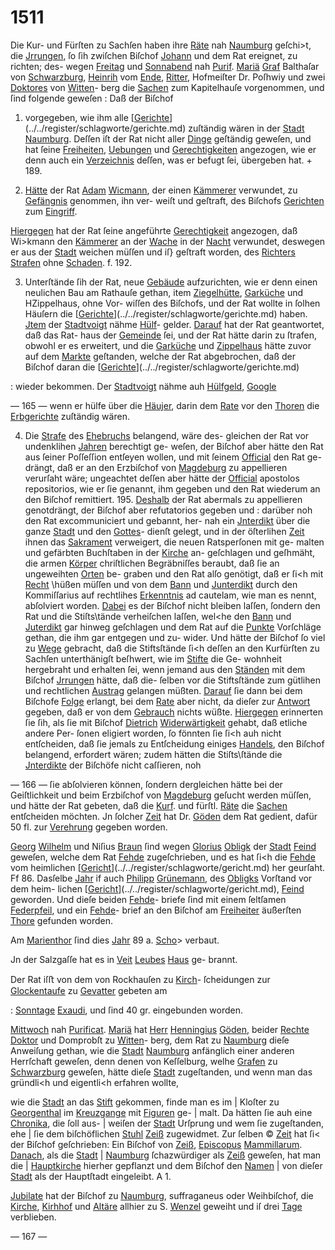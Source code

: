 # 1511

Die Kur- und Fürſten zu Sachſen haben ihre [Räte](../../register/worte/räte.md)
nah [Naumburg](../../register/orte/naumburg.md) geſchi>t, die [Jrrungen](../../register/worte/jrrungen.md), ſo ſih zwiſchen
Biſchof [Johann](../../register/worte/johann.md) und dem Rat ereignet, zu richten; des-
wegen [Freitag](../../register/worte/freitag.md) und [Sonnabend](../../register/worte/sonnabend.md) nah [Purif](../../register/worte/purif.md). [Mariä](../../register/worte/mariä.md) [Graf](../../register/worte/graf.md)
Balthaſar von [Schwarzburg](../../register/orte/schwarzburg.md), [Heinrih](../../register/worte/heinrih.md) vom [Ende](../../register/worte/ende.md), [Ritter](../../register/worte/ritter.md),
Hofmeiſter Dr. Poſhwiy und zwei [Doktores](../../register/worte/doktores.md) von [Witten](../../register/worte/witten.md)-
berg die [Sachen](../../register/worte/sachen.md) zum Kapitelhauſe vorgenommen, und
ſind folgende geweſen : Daß der Biſchof

1) vorgegeben, wie ihm alle [[Gerichte](../../register/worte/gerichte.md)](../../register/schlagworte/gerichte.md) zuſtändig wären
in der [Stadt](../../register/worte/stadt.md) [Naumburg](../../register/orte/naumburg.md). Deſſen iſt der Rat nicht aller
[Dinge](../../register/worte/dinge.md) geſtändig geweſen, und hat ſeine [Freiheiten](../../register/worte/freiheiten.md),
[Uebungen](../../register/worte/uebungen.md) und [Gerechtigkeiten](../../register/worte/gerechtigkeiten.md) angezogen, wie er denn
auch ein [Verzeichnis](../../register/worte/verzeichnis.md) deſſen, was er befugt ſei, übergeben
hat. + 189.

2) [Hätte](../../register/worte/hätte.md) der Rat [Adam](../../register/worte/adam.md) [Wicmann](../../register/worte/wicmann.md), der einen
[Kämmerer](../../register/worte/kämmerer.md) verwundet, zu [Gefängnis](../../register/orte/gefängnis.md) genommen, ihn ver-
weiſt und geſtraft, des Biſchofs [Gerichten](../../register/worte/gerichten.md) zum [Eingriff](../../register/worte/eingriff.md).

[Hiergegen](../../register/worte/hiergegen.md) hat der Rat ſeine angeführte [Gerechtigkeit](../../register/worte/gerechtigkeit.md)
angezogen, daß Wi>kmann den [Kämmerer](../../register/worte/kämmerer.md) an der [Wache](../../register/worte/wache.md)
in der [Nacht](../../register/worte/nacht.md) verwundet, deswegen er aus der [Stadt](../../register/worte/stadt.md)
weichen müſſen und iſ} geſtraft worden, des [Richters](../../register/worte/richters.md)
[Strafen](../../register/worte/strafen.md) ohne [Schaden](../../register/worte/schaden.md). f. 192.

3) Unterſtände ſih der Rat, neue [Gebäude](../../register/worte/gebäude.md) aufzurichten,
wie er denn einen neulichen Bau am Rathauſe gethan,
item [Ziegelhütte](../../register/worte/ziegelhütte.md), [Garküche](../../register/worte/garküche.md) und HZippelhaus, ohne Vor-
wiſſen des Biſchofs, und der Rat wollte in ſolhen Häuſern
die [[Gerichte](../../register/worte/gerichte.md)](../../register/schlagworte/gerichte.md) haben. [Jtem](../../register/worte/jtem.md) der [Stadtvoigt](../../register/worte/stadtvoigt.md) nähme [Hülf](../../register/worte/hülf.md)-
gelder. [Darauf](../../register/worte/darauf.md) hat der Rat geantwortet, daß das Rat-
haus der [Gemeinde](../../register/worte/gemeinde.md) ſei, und der Rat hätte darin zu
ſtrafen, obwohl er es erweitert, und die [Garküche](../../register/worte/garküche.md) und
[Zippelhaus](../../register/worte/zippelhaus.md) hätte zuvor auf dem [Markte](../../register/worte/markte.md) geſtanden, welche
der Rat abgebrochen, daß der Biſchof daran die [[Gerichte](../../register/worte/gerichte.md)](../../register/schlagworte/gerichte.md)

: wieder bekommen. Der [Stadtvoigt](../../register/worte/stadtvoigt.md) nähme auh [Hülfgeld](../../register/worte/hülfgeld.md),
[Google](../../register/worte/google.md)


— 165 —
wenn er hülfe über die [Häujer](../../register/worte/häujer.md), darin dem [Rate](../../register/worte/rate.md) vor den
[Thoren](../../register/worte/thoren.md) die [Erbgerichte](../../register/worte/erbgerichte.md) zuſtändig wären.

4) Die [Strafe](../../register/worte/strafe.md) des [Ehebruchs](../../register/worte/ehebruchs.md) belangend, wäre des-
gleichen der Rat vor undenklihen [Jahren](../../register/worte/jahren.md) berechtigt ge-
weſen, der Biſchof aber hätte den Rat aus ſeiner Poſſeſſion
entſeyen wollen, und mit ſeinem [Official](../../register/worte/official.md) den Rat ge-
drängt, daß er an den Erzbiſchof von [Magdeburg](../../register/orte/magdeburg.md) zu
appellieren verurſaht wäre; ungeachtet deſſen aber hätte
der [Official](../../register/worte/official.md) apostolos repositorios, wie er ſie genannt,
ihm gegeben und den Rat wiederum an den Biſchof
remittiert. 195. [Deshalb](../../register/worte/deshalb.md) der Rat abermals zu appellieren
genotdrängt, der Biſchof aber refutatorios gegeben und :
darüber noh den Rat excommuniciert und gebannt, her-
nah ein [Jnterdikt](../../register/worte/jnterdikt.md) über die ganze [Stadt](../../register/worte/stadt.md) und den [Gottes](../../register/worte/gottes.md)-
dienſt gelegt, und in der öſterlihen [Zeit](../../register/worte/zeit.md) ihnen das
[Sakrament](../../register/worte/sakrament.md) verweigert, die neuen Ratsperſonen mit ge-
malten und gefärbten Buchſtaben in der [Kirche](../../register/worte/kirche.md) an-
geſchlagen und geſhmäht, die armen [Körper](../../register/worte/körper.md) chriſtlichen
Begräbniſſes beraubt, daß ſie an ungeweihten [Orten](../../register/worte/orten.md) be-
graben und den Rat alſo genötigt, daß er ſi<h mit [Recht](../../register/worte/recht.md)
\hüßen müſſen und von dem [Bann](../../register/worte/bann.md) und [Junterdikt](../../register/worte/junterdikt.md) durch
den Kommiſſarius auf rechtlihes [Erkenntnis](../../register/worte/erkenntnis.md) ad cautelam,
wie man es nennt, abſolviert worden. [Dabei](../../register/worte/dabei.md) es der
Biſchof nicht bleiben laſſen, ſondern den Rat und die
Stiſts\tände verheiſchen laſſen, wel<he den [Bann](../../register/worte/bann.md) und
[Juterdikt](../../register/worte/juterdikt.md) gar hinweg geſchlagen und dem Rat auf die
[Punkte](../../register/worte/punkte.md) Vorſchläge gethan, die ihm gar entgegen und zu-
wider. Und hätte der Biſchof ſo viel zu [Wege](../../register/orte/wege.md) gebracht,
daß die Stiftsſtände ſi<h deſſen an den Kurfürſten zu
Sachſen unterthänigſt beſhwert, wie im [Stifte](../../register/worte/stifte.md) die Ge-
wohnheit hergebraht und erhalten ſei, wenn jemand aus
den [Ständen](../../register/worte/ständen.md) mit dem Biſchof [Jrrungen](../../register/worte/jrrungen.md) hätte, daß die-
ſelben vor die Stiftsſtände zum gütlihen und rechtlichen
[Austrag](../../register/worte/austrag.md) gelangen müßten. [Darauf](../../register/worte/darauf.md) ſie dann bei dem
Biſchofe [Folge](../../register/worte/folge.md) erlangt, bei dem [Rate](../../register/worte/rate.md) aber nicht, da dieſer
zur [Antwort](../../register/worte/antwort.md) gegeben, daß er von dem [Gebrauch](../../register/worte/gebrauch.md) nichts
wüßte. [Hiergegen](../../register/worte/hiergegen.md) erinnerten ſie ſih, als ſie mit Biſchof
[Dietrich](../../register/worte/dietrich.md) [Widerwärtigkeit](../../register/worte/widerwärtigkeit.md) gehabt, daß etliche andere Per-
ſonen eligiert worden, ſo fönnten ſie ſi<h auh nicht
entſcheiden, daß ſie jemals zu Entſcheidung einiges [Handels](../../register/worte/handels.md),
den Biſchof belangend, erfordert wären; zudem hätten die
Stiſts\ſtände die [Jnterdikte](../../register/worte/jnterdikte.md) der Biſchöfe nicht caſſieren, noh


— 166 —
ſie abſolvieren können, ſondern dergleichen hätte bei der
Geiſtlichkeit und beim Erzbiſchof von [Magdeburg](../../register/orte/magdeburg.md) geſucht
werden müſſen, und hätte der Rat gebeten, daß die [Kurf](../../register/worte/kurf.md).
und fürſtl. [Räte](../../register/worte/räte.md) die [Sachen](../../register/worte/sachen.md) entſcheiden möchten. Jn ſolcher
[Zeit](../../register/worte/zeit.md) hat Dr. [Göden](../../register/worte/göden.md) dem Rat gedient, dafür 50 fl. zur
[Verehrung](../../register/worte/verehrung.md) gegeben worden.

[Georg](../../register/worte/georg.md) [Wilhelm](../../register/worte/wilhelm.md) und Niſius [Braun](../../register/worte/braun.md) ſind wegen [Glorius](../../register/worte/glorius.md)
[Obligk](../../register/worte/obligk.md) der [Stadt](../../register/worte/stadt.md) [Feind](../../register/orte/feind.md) geweſen, welche dem Rat [Fehde](../../register/worte/fehde.md)
zugeſchrieben, und es hat ſi<h die [Fehde](../../register/worte/fehde.md) vom heimlichen
[[Gericht](../../register/worte/gericht.md)](../../register/schlagworte/gericht.md) her geurſaht. Ff 86. Dasſelbe [Jahr](../../register/worte/jahr.md) if auch
[Philipp](../../register/worte/philipp.md) [Grünemann](../../register/worte/grünemann.md), des [Obligks](../../register/worte/obligks.md) Vorſtand vor dem heim-
lichen [[Gericht](../../register/worte/gericht.md)](../../register/schlagworte/gericht.md), [Feind](../../register/orte/feind.md) geworden. Und dieſe beiden [Fehde](../../register/worte/fehde.md)-
briefe ſind mit einem ſeltſamen [Federpfeil](../../register/worte/federpfeil.md), und ein [Fehde](../../register/worte/fehde.md)-
brief an den Biſchof am [Freiheiter](../../register/worte/freiheiter.md) äußerſten [Thore](../../register/worte/thore.md)
gefunden worden.

Am [Marienthor](../../register/worte/marienthor.md) ſind dies [Jahr](../../register/worte/jahr.md) 89 a. [Scho](../../register/worte/scho.md)> verbaut.

Jn der Salzgaſſe hat es in [Veit](../../register/orte/veit.md) [Leubes](../../register/worte/leubes.md) [Haus](../../register/worte/haus.md) ge-
brannt.

Der Rat iſﬅ von dem von Rockhauſen zu [Kirch](../../register/worte/kirch.md)-
ſcheidungen zur [Glockentaufe](../../register/worte/glockentaufe.md) zu [Gevatter](../../register/orte/gevatter.md) gebeten am

: [Sonntage](../../register/worte/sonntage.md) [Exaudi](../../register/worte/exaudi.md), und ſind 40 gr. eingebunden worden.

[Mittwoch](../../register/worte/mittwoch.md) nah [Purificat](../../register/worte/purificat.md). [Mariä](../../register/worte/mariä.md) hat [Herr](../../register/worte/herr.md) [Henningius](../../register/worte/henningius.md)
[Göden](../../register/worte/göden.md), beider [Rechte](../../register/worte/rechte.md) [Doktor](../../register/worte/doktor.md) und Domprobſt zu [Witten](../../register/worte/witten.md)-
berg, dem Rat zu [Naumburg](../../register/orte/naumburg.md) dieſe Anweiſung gethan, wie
die [Stadt](../../register/worte/stadt.md) [Naumburg](../../register/orte/naumburg.md) anfänglich einer anderen Herrſchaft
geweſen, denn denen von Keſſelburg, welhe [Grafen](../../register/worte/grafen.md) zu
[Schwarzburg](../../register/orte/schwarzburg.md) geweſen, hätte dieſe [Stadt](../../register/worte/stadt.md) zugeſtanden, und
wenn man das gründli<h und eigentli<h erfahren wollte,

wie die [Stadt](../../register/worte/stadt.md) an das [Stift](../../register/worte/stift.md) gekommen, finde man es im |
Kloſter zu [Georgenthal](../../register/orte/georgenthal.md) im [Kreuzgange](../../register/worte/kreuzgange.md) mit [Figuren](../../register/worte/figuren.md) ge- |
malt. Da hätten ſie auh eine [Chronika](../../register/worte/chronika.md), die ſoll aus- |
weiſen der [Stadt](../../register/worte/stadt.md) Urſprung und wem ſie zugeſtanden, ehe |
ſie dem biſchöflichen [Stuhl](../../register/worte/stuhl.md) [Zeiß](../../register/orte/zeiß.md) zugewidmet. Zur ſelben ©
[Zeit](../../register/worte/zeit.md) hat ſi< der Biſchof geſchrieben: Ein Biſchof von
[Zeiß](../../register/orte/zeiß.md), [Episcopus](../../register/worte/episcopus.md) [Mammillarum](../../register/worte/mammillarum.md). [Danach](../../register/worte/danach.md), als die [Stadt](../../register/worte/stadt.md) |
[Naumburg](../../register/orte/naumburg.md) ſchazwürdiger als [Zeiß](../../register/orte/zeiß.md) geweſen, hat man die |
[Hauptkirche](../../register/worte/hauptkirche.md) hierher gepflanzt und dem Biſchof den [Namen](../../register/worte/namen.md) |
von dieſer [Stadt](../../register/worte/stadt.md) als der Hauptſtadt eingeleibt. A 1.

[Jubilate](../../register/worte/jubilate.md) hat der Biſchof zu [Naumburg](../../register/orte/naumburg.md), suffraganeus
oder Weihbiſchof, die [Kirche](../../register/worte/kirche.md), [Kirhhof](../../register/worte/kirhhof.md) und [Altäre](../../register/worte/altäre.md) allhier
zu S. [Wenzel](../../register/worte/wenzel.md) geweiht und iſ drei [Tage](../../register/worte/tage.md) verblieben.


— 167 —
